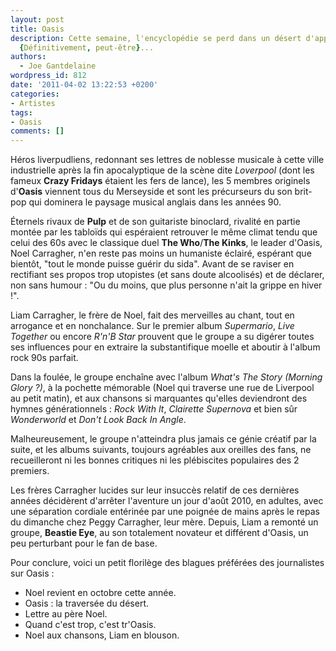 ```yaml
---
layout: post
title: Oasis
description: Cette semaine, l'encyclopédie se perd dans un désert d'approximations.
  {Définitivement, peut-être}...
authors:
  - Joe Gantdelaine
wordpress_id: 812
date: '2011-04-02 13:22:53 +0200'
categories:
- Artistes
tags:
- Oasis
comments: []
---
```

Héros liverpudliens, redonnant ses lettres de noblesse musicale à cette ville industrielle après la fin apocalyptique de la scène dite *Loverpool* (dont les fameux __Crazy Fridays__ étaient les fers de lance), les 5 membres originels d'__Oasis__ viennent tous du Merseyside et sont les précurseurs du son brit-pop qui dominera le paysage musical anglais dans les années 90.

Éternels rivaux de __Pulp__ et de son guitariste binoclard, rivalité en partie montée par les tabloïds qui espéraient retrouver le même climat tendu que celui des 60s avec le classique duel __The Who__/__The Kinks__, le leader d'Oasis, Noel Carragher, n'en reste pas moins un humaniste éclairé, espérant que bientôt, "tout le monde puisse guérir du sida". Avant de se raviser en rectifiant ses propos trop utopistes (et sans doute alcoolisés) et de déclarer, non sans humour : "Ou du moins, que plus personne n'ait la grippe en hiver !".

Liam Carragher, le frère de Noel, fait des merveilles au chant, tout en arrogance et en nonchalance. Sur le premier album *Supermario*, *Live Together* ou encore *R'n'B Star* prouvent que le groupe a su digérer toutes ses influences pour en extraire la substantifique moelle et aboutir à l'album rock 90s parfait.

Dans la foulée, le groupe enchaîne avec l'album *What's The Story (Morning Glory ?)*, à la pochette mémorable (Noel qui traverse une rue de Liverpool au petit matin), et aux chansons si marquantes qu'elles deviendront des hymnes générationnels : *Rock With It*, *Clairette Supernova* et bien sûr *Wonderworld* et *Don't Look Back In Angle*.

Malheureusement, le groupe n'atteindra plus jamais ce génie créatif par la suite, et les albums suivants, toujours agréables aux oreilles des fans, ne recueilleront ni les bonnes critiques ni les plébiscites populaires des 2 premiers.

Les frères Carragher lucides sur leur insuccès relatif de ces dernières années décidèrent d'arrêter l'aventure un jour d'août 2010, en adultes, avec une séparation cordiale entérinée par une poignée de mains après le repas du dimanche chez Peggy Carragher, leur mère. Depuis, Liam a remonté un groupe, __Beastie Eye__, au son totalement novateur et différent d'Oasis, un peu perturbant pour le fan de base.

Pour conclure, voici un petit florilège des blagues préférées des journalistes sur Oasis :

- Noel revient en octobre cette année.
- Oasis : la traversée du désert.
- Lettre au père Noel.
- Quand c'est trop, c'est tr'Oasis.
- Noel aux chansons, Liam en blouson.
